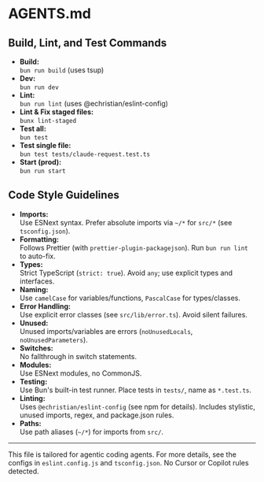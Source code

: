# AGENTS.md

## Build, Lint, and Test Commands

- **Build:**  
  `bun run build` (uses tsup)
- **Dev:**  
  `bun run dev`
- **Lint:**  
  `bun run lint` (uses @echristian/eslint-config)
- **Lint & Fix staged files:**  
  `bunx lint-staged`
- **Test all:**  
   `bun test`
- **Test single file:**  
   `bun test tests/claude-request.test.ts`
- **Start (prod):**  
  `bun run start`

## Code Style Guidelines

- **Imports:**  
  Use ESNext syntax. Prefer absolute imports via `~/*` for `src/*` (see `tsconfig.json`).
- **Formatting:**  
  Follows Prettier (with `prettier-plugin-packagejson`). Run `bun run lint` to auto-fix.
- **Types:**  
  Strict TypeScript (`strict: true`). Avoid `any`; use explicit types and interfaces.
- **Naming:**  
  Use `camelCase` for variables/functions, `PascalCase` for types/classes.
- **Error Handling:**  
  Use explicit error classes (see `src/lib/error.ts`). Avoid silent failures.
- **Unused:**  
  Unused imports/variables are errors (`noUnusedLocals`, `noUnusedParameters`).
- **Switches:**  
  No fallthrough in switch statements.
- **Modules:**  
  Use ESNext modules, no CommonJS.
- **Testing:**  
   Use Bun's built-in test runner. Place tests in `tests/`, name as `*.test.ts`.
- **Linting:**  
  Uses `@echristian/eslint-config` (see npm for details). Includes stylistic, unused imports, regex, and package.json rules.
- **Paths:**  
  Use path aliases (`~/*`) for imports from `src/`.

---

This file is tailored for agentic coding agents. For more details, see the configs in `eslint.config.js` and `tsconfig.json`. No Cursor or Copilot rules detected.
